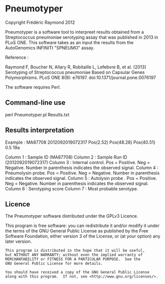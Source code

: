 # Pneumotyper
Copyright Frédéric Raymond 2012

Pneumotyper is a software tool to interpreet results obtained from a Streptococcus pneumoniae serotyping assay that was published in 2013 in PLoS ONE. This software takes as an input the results from the AutoGenomics INFINITI "SPNEUMO" assay.

Reference :

Raymond F, Boucher N, Allary R, Robitaille L, Lefebvre B, et al. (2013) Serotyping of Streptococcus pneumoniae Based on Capsular Genes Polymorphisms. PLoS ONE 8(9): e76197. doi:10.1371/journal.pone.0076197

The software requires Perl. 

## Command-line use 

perl Pneumotyper.pl Results.txt

## Results interpretation

Example : 
MA87708 2012092019072317        Pos(2.52)       Pos(48.28)      Pos(40.51)      0.5     19a

Column 1 : Sample ID (MA87708)
Column 2 : Sample Run ID (2012092019072317)
Column 3 : Internal control. Pos = Positive. Neg = Negative. Number in parenthesis indicates the observed signal.
Column 4 : Pneumolysin probe. Pos = Positive. Neg = Negative. Number in parenthesis indicates the observed signal.
Column 5 : Autolysin probe . Pos = Positive. Neg = Negative. Number in parenthesis indicates the observed signal.
Column 6 : Serotyping score
Column 7 : Most probable serotype.

## Licence

The Pneumotyper software distributed under the GPLv3 Licence.

 This program is free software: you can redistribute it and/or modify
    it under the terms of the GNU General Public License as published by
    the Free Software Foundation, either version 3 of the License, or
    (at your option) any later version.

    This program is distributed in the hope that it will be useful,
    but WITHOUT ANY WARRANTY; without even the implied warranty of
    MERCHANTABILITY or FITNESS FOR A PARTICULAR PURPOSE.  See the
    GNU General Public License for more details.

    You should have received a copy of the GNU General Public License
    along with this program.  If not, see <http://www.gnu.org/licenses/>.

                  
